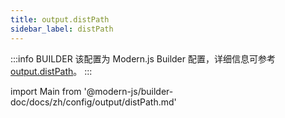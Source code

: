 ```yaml
---
title: output.distPath
sidebar_label: distPath
---
```


:::info BUILDER
该配置为 Modern.js Builder 配置，详细信息可参考 [output.distPath](https://modernjs.dev/builder/api/config-output.html#output-distpath)。
:::

import Main from '@modern-js/builder-doc/docs/zh/config/output/distPath.md'

<Main />
